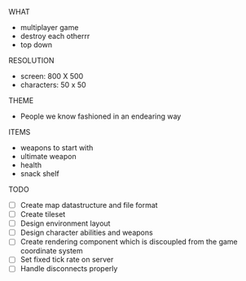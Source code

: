 WHAT
- multiplayer game
- destroy each otherrr
- top down


RESOLUTION
- screen: 800 X 500
- characters: 50 x 50


THEME
- People we know fashioned in an endearing way

ITEMS
- weapons to start with
- ultimate weapon
- health
- snack shelf

TODO
- [ ] Create map datastructure and file format
- [ ] Create tileset
- [ ] Design environment layout
- [ ] Design character abilities and weapons
- [ ] Create rendering component which is discoupled from the game coordinate system
- [ ] Set fixed tick rate on server
- [ ] Handle disconnects properly
